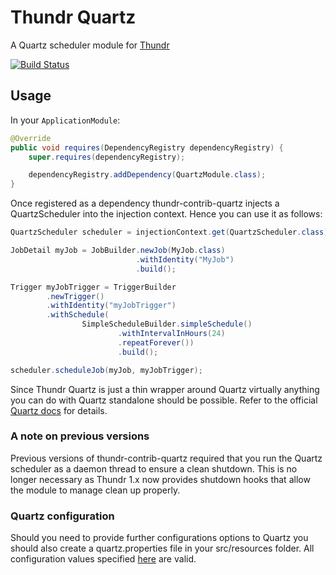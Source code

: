 # Thundr Quartz

A Quartz scheduler module for [Thundr](http://3wks.github.io/thundr/)

[![Build Status](https://travis-ci.org/kuhnza/thundr-contrib-quartz.png)](https://travis-ci.org/kuhnza/thundr-contrib-quartz)

## Usage

In your `ApplicationModule`:
```java
@Override
public void requires(DependencyRegistry dependencyRegistry) {
    super.requires(dependencyRegistry);

    dependencyRegistry.addDependency(QuartzModule.class);
}
```

Once registered as a dependency thundr-contrib-quartz injects a QuartzScheduler into the injection context. Hence
you can use it as follows:

```java
QuartzScheduler scheduler = injectionContext.get(QuartzScheduler.class);

JobDetail myJob = JobBuilder.newJob(MyJob.class)
                            .withIdentity("MyJob")
                            .build();

Trigger myJobTrigger = TriggerBuilder
        .newTrigger()
        .withIdentity("myJobTrigger")
        .withSchedule(
                SimpleScheduleBuilder.simpleSchedule()
                        .withIntervalInHours(24)
                        .repeatForever())
                        .build();

scheduler.scheduleJob(myJob, myJobTrigger);
```

Since Thundr Quartz is just a thin wrapper around Quartz virtually anything you can do with Quartz standalone should
be possible. Refer to the official [Quartz docs](http://quartz-scheduler.org/documentation) for details.

### A note on previous versions

Previous versions of thundr-contrib-quartz required that you run the Quartz scheduler as a daemon thread to ensure a clean shutdown. This is no longer necessary as Thundr 1.x now provides shutdown hooks that allow the module to manage clean up properly.

### Quartz configuration

Should you need to provide further configurations options to Quartz you should also create a quartz.properties file in your src/resources folder. All configuration values specified [here](http://quartz-scheduler.org/documentation/quartz-2.2.x/configuration/) are valid.

